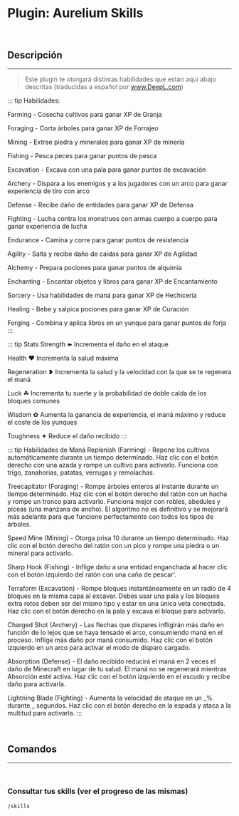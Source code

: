 # Plugin: Aurelium Skills

<br/>

## Descripción
---

> Este plugin te otorgará distintas habilidades que están aquí abajo descritas (traducidas a español por www.DeepL.com)

::: tip Habilidades:

Farming - Cosecha cultivos para ganar XP de Granja

Foraging - Corta árboles para ganar XP de Forrajeo

Mining - Extrae piedra y minerales para ganar XP de minería

Fishing - Pesca peces para ganar puntos de pesca

Excavation - Excava con una pala para ganar puntos de excavación

Archery - Dispara a los enemigos y a los jugadores con un arco para ganar experiencia de tiro con arco

Defense - Recibe daño de entidades para ganar XP de Defensa

Fighting - Lucha contra los monstruos con armas cuerpo a cuerpo para ganar experiencia de lucha

Endurance - Camina y corre para ganar puntos de resistencia

Agility - Salta y recibe daño de caídas para ganar XP de Agilidad

Alchemy - Prepara pociones para ganar puntos de alquimia

Enchanting - Encantar objetos y libros para ganar XP de Encantamiento

Sorcery - Usa habilidades de maná para ganar XP de Hechicería

Healing - Bebe y salpica pociones para ganar XP de Curación

Forging - Combina y aplica libros en un yunque para ganar puntos de forja
:::

::: tip Stats
Strength ➽ Incrementa el daño en el ataque

Health ❤ Incrementa la salud máxima

Regeneration ❥ Incrementa la salud y la velocidad con la que se te regenera el maná

Luck ☘ Incrementa tu suerte y la probabilidad de doble caída de los bloques comunes

Wisdom ✿ Aumenta la ganancia de experiencia, el maná máximo y reduce el coste de los yunques

Toughness ✦ Reduce el daño recibido
:::

::: tip Habilidades de Maná
Replenish (Farming) - Repone los cultivos automáticamente durante un tiempo determinado. Haz clic con el botón derecho con una azada y rompe un cultivo para activarlo. Funciona con trigo, zanahorias, patatas, verrugas y remolachas.

Treecapitator (Foraging) - Rompe árboles enteros al instante durante un tiempo determinado. Haz clic con el botón derecho del ratón con un hacha y rompe un tronco para activarlo. Funciona mejor con robles, abedules y píceas (una manzana de ancho). El algoritmo no es definitivo y se mejorará más adelante para que funcione perfectamente con todos los tipos de árboles.

Speed Mine (Mining) - Otorga prisa 10 durante un tiempo determinado. Haz clic con el botón derecho del ratón con un pico y rompe una piedra o un mineral para activarlo.

Sharp Hook (Fishing) - Inflige daño a una entidad enganchada al hacer clic con el botón izquierdo del ratón con una caña de pescar'.

Terraform (Excavation) - Rompe bloques instantáneamente en un radio de 4 bloques en la misma capa al excavar. Debes usar una pala y los bloques extra rotos deben ser del mismo tipo y estar en una única veta conectada. Haz clic con el botón derecho en la pala y excava el bloque para activarlo.

Charged Shot (Archery) - Las flechas que dispares infligirán más daño en función de lo lejos que se haya tensado el arco, consumiendo maná en el proceso. Inflige más daño por maná consumido. Haz clic con el botón izquierdo en un arco para activar el modo de disparo cargado.

Absorption (Defense) - El daño recibido reducirá el maná en 2 veces el daño de Minecraft en lugar de tu salud. El maná no se regenerará mientras Absorción esté activa. Haz clic con el botón izquierdo en el escudo y recibe daño para activarla.

Lightning Blade (Fighting) - Aumenta la velocidad de ataque en un _% durante _ segundos. Haz clic con el botón derecho en la espada y ataca a la multitud para activarla.
:::

<br/>

## Comandos
---

<br/>

### Consultar tus skills (ver el progreso de las mismas)
~~~
/skills
~~~